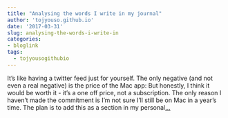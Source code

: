 ```yaml
---
title: "Analysing the words I write in my journal"
author: 'tojyouso.github.io'
date: '2017-03-31'
slug: analysing-the-words-i-write-in
categories:
- bloglink
tags:
  - tojyousogithubio
---
```


It’s like having a twitter feed just for yourself. The only negative (and not even a real negative) is the price of the Mac app: But honestly, I think it would be worth it - it’s a one off price, not a subscription. The only reason I haven’t made the commitment is I’m not sure I’ll still be on Mac in a year’s time. The plan is to add this as a section in my personal[... <i class="fas fa-external-link-alt"></i>](https://tojyouso.github.io/post/analysing-the-words-i-write-in-my-journal/)

